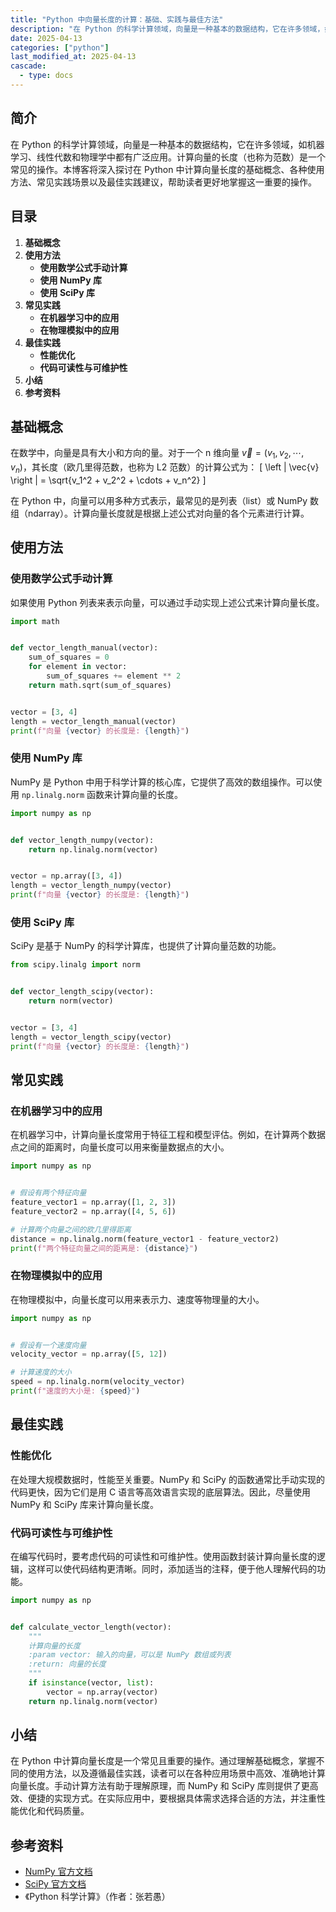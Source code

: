 ```yaml
---
title: "Python 中向量长度的计算：基础、实践与最佳方法"
description: "在 Python 的科学计算领域，向量是一种基本的数据结构，它在许多领域，如机器学习、线性代数和物理学中都有广泛应用。计算向量的长度（也称为范数）是一个常见的操作。本博客将深入探讨在 Python 中计算向量长度的基础概念、各种使用方法、常见实践场景以及最佳实践建议，帮助读者更好地掌握这一重要的操作。"
date: 2025-04-13
categories: ["python"]
last_modified_at: 2025-04-13
cascade:
  - type: docs
---
```



## 简介
在 Python 的科学计算领域，向量是一种基本的数据结构，它在许多领域，如机器学习、线性代数和物理学中都有广泛应用。计算向量的长度（也称为范数）是一个常见的操作。本博客将深入探讨在 Python 中计算向量长度的基础概念、各种使用方法、常见实践场景以及最佳实践建议，帮助读者更好地掌握这一重要的操作。

<!-- more -->
## 目录
1. **基础概念**
2. **使用方法**
    - **使用数学公式手动计算**
    - **使用 NumPy 库**
    - **使用 SciPy 库**
3. **常见实践**
    - **在机器学习中的应用**
    - **在物理模拟中的应用**
4. **最佳实践**
    - **性能优化**
    - **代码可读性与可维护性**
5. **小结**
6. **参考资料**

## 基础概念
在数学中，向量是具有大小和方向的量。对于一个 n 维向量 $\vec{v} = (v_1, v_2, \cdots, v_n)$，其长度（欧几里得范数，也称为 L2 范数）的计算公式为：
\[ \left \| \vec{v} \right \| = \sqrt{v_1^2 + v_2^2 + \cdots + v_n^2} \]

在 Python 中，向量可以用多种方式表示，最常见的是列表（list）或 NumPy 数组（ndarray）。计算向量长度就是根据上述公式对向量的各个元素进行计算。

## 使用方法

### 使用数学公式手动计算
如果使用 Python 列表来表示向量，可以通过手动实现上述公式来计算向量长度。

```python
import math


def vector_length_manual(vector):
    sum_of_squares = 0
    for element in vector:
        sum_of_squares += element ** 2
    return math.sqrt(sum_of_squares)


vector = [3, 4]
length = vector_length_manual(vector)
print(f"向量 {vector} 的长度是: {length}")
```

### 使用 NumPy 库
NumPy 是 Python 中用于科学计算的核心库，它提供了高效的数组操作。可以使用 `np.linalg.norm` 函数来计算向量的长度。

```python
import numpy as np


def vector_length_numpy(vector):
    return np.linalg.norm(vector)


vector = np.array([3, 4])
length = vector_length_numpy(vector)
print(f"向量 {vector} 的长度是: {length}")
```

### 使用 SciPy 库
SciPy 是基于 NumPy 的科学计算库，也提供了计算向量范数的功能。

```python
from scipy.linalg import norm


def vector_length_scipy(vector):
    return norm(vector)


vector = [3, 4]
length = vector_length_scipy(vector)
print(f"向量 {vector} 的长度是: {length}")
```

## 常见实践

### 在机器学习中的应用
在机器学习中，计算向量长度常用于特征工程和模型评估。例如，在计算两个数据点之间的距离时，向量长度可以用来衡量数据点的大小。

```python
import numpy as np


# 假设有两个特征向量
feature_vector1 = np.array([1, 2, 3])
feature_vector2 = np.array([4, 5, 6])

# 计算两个向量之间的欧几里得距离
distance = np.linalg.norm(feature_vector1 - feature_vector2)
print(f"两个特征向量之间的距离是: {distance}")
```

### 在物理模拟中的应用
在物理模拟中，向量长度可以用来表示力、速度等物理量的大小。

```python
import numpy as np


# 假设有一个速度向量
velocity_vector = np.array([5, 12])

# 计算速度的大小
speed = np.linalg.norm(velocity_vector)
print(f"速度的大小是: {speed}")
```

## 最佳实践

### 性能优化
在处理大规模数据时，性能至关重要。NumPy 和 SciPy 的函数通常比手动实现的代码更快，因为它们是用 C 语言等高效语言实现的底层算法。因此，尽量使用 NumPy 和 SciPy 库来计算向量长度。

### 代码可读性与可维护性
在编写代码时，要考虑代码的可读性和可维护性。使用函数封装计算向量长度的逻辑，这样可以使代码结构更清晰。同时，添加适当的注释，便于他人理解代码的功能。

```python
import numpy as np


def calculate_vector_length(vector):
    """
    计算向量的长度
    :param vector: 输入的向量，可以是 NumPy 数组或列表
    :return: 向量的长度
    """
    if isinstance(vector, list):
        vector = np.array(vector)
    return np.linalg.norm(vector)


```

## 小结
在 Python 中计算向量长度是一个常见且重要的操作。通过理解基础概念，掌握不同的使用方法，以及遵循最佳实践，读者可以在各种应用场景中高效、准确地计算向量长度。手动计算方法有助于理解原理，而 NumPy 和 SciPy 库则提供了更高效、便捷的实现方式。在实际应用中，要根据具体需求选择合适的方法，并注重性能优化和代码质量。

## 参考资料
- [NumPy 官方文档](https://numpy.org/doc/)
- [SciPy 官方文档](https://docs.scipy.org/doc/scipy/reference/)
- 《Python 科学计算》（作者：张若愚）